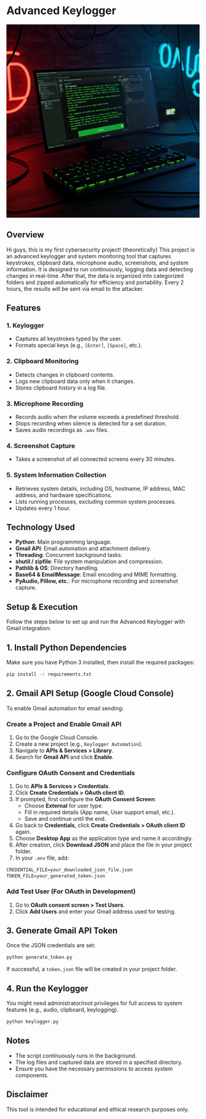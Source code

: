 # Advanced Keylogger

![Keylogger](overview.jpg)

## Overview
Hi guys, this is my first cybersecurity project! (theoretically)
This project is an advanced keylogger and system monitoring tool that captures keystrokes, clipboard data, microphone audio, screenshots, and system information. It is designed to run continuously, logging data and detecting changes in real-time. After that, the data is organized into categorized folders and zipped automatically for efficiency and portability. Every 2 hours, the results will be sent via email to the attacker.

## Features
### 1. **Keylogger**
- Captures all keystrokes typed by the user.
- Formats special keys (e.g., `[Enter]`, `[Space]`, etc.).

### 2. **Clipboard Monitoring**
- Detects changes in clipboard contents.
- Logs new clipboard data only when it changes.
- Stores clipboard history in a log file.

### 3. **Microphone Recording**
- Records audio when the volume exceeds a predefined threshold.
- Stops recording when silence is detected for a set duration.
- Saves audio recordings as `.wav` files.

### 4. **Screenshot Capture**
- Takes a screenshot of all connected screens every 30 minutes.

### 5. **System Information Collection**
- Retrieves system details, including OS, hostname, IP address, MAC address, and hardware specifications.
- Lists running processes, excluding common system processes.
- Updates every 1 hour.

## Technology Used
- **Python**: Main programming language.
- **Gmail API**: Email automation and attachment delivery.
- **Threading**: Concurrent background tasks.
- **shutil / zipfile**: File system manipulation and compression.
- **Pathlib & OS**: Directory handling.
- **Base64 & EmailMessage**: Email encoding and MIME formatting.
- **PyAudio, Pillow, etc.**: For microphone recording and screenshot capture.

## Setup & Execution
Follow the steps below to set up and run the Advanced Keylogger with Gmail integration:
## 1. Install Python Dependencies
Make sure you have Python 3 installed, then install the required packages:

```sh
pip install -r requirements.txt
```

## 2. Gmail API Setup (Google Cloud Console) 
To enable Gmail automation for email sending:

### Create a Project and Enable Gmail API 
1. Go to the Google Cloud Console.
2. Create a new project (e.g., `Keylogger Automation`).
3. Navigate to **APIs & Services > Library**.
4. Search for **Gmail API** and click **Enable**.

### Configure OAuth Consent and Credentials 
1. Go to **APIs & Services > Credentials**.
2. Click **Create Credentials > OAuth client ID**.
3. If prompted, first configure the **OAuth Consent Screen**:
   * Choose **External** for user type.
   * Fill in required details (App name, User support email, etc.).
   * Save and continue until the end.
4. Go back to **Credentials**, click **Create Credentials > OAuth client ID** again.
5. Choose **Desktop App** as the application type and name it accordingly.
6. After creation, click **Download JSON** and place the file in your project folder.
7. In your `.env` file, add:

```env
CREDENTIAL_FILE=your_downloaded_json_file.json
TOKEN_FILE=your_generated_token.json
```

### Add Test User (For OAuth in Development) 
1. Go to **OAuth consent screen > Test Users**.
2. Click **Add Users** and enter your Gmail address used for testing.

## 3. Generate Gmail API Token 
Once the JSON credentials are set:

```sh
python generate_token.py
```

If successful, a `token.json` file will be created in your project folder.

## 4. Run the Keylogger 
You might need administrator/root privileges for full access to system features (e.g., audio, clipboard, keylogging).

```sh
python keylogger.py
```

## Notes
- The script continuously runs in the background.
- The log files and captured data are stored in a specified directory.
- Ensure you have the necessary permissions to access system components.

## Disclaimer
This tool is intended for educational and ethical research purposes only. 
